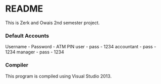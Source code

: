 # README #

This is Zerk and Owais 2nd semester project.

### Default Accounts ###
Username      - Password    - ATM PIN
user          - pass        - 1234
accountant    - pass        - 1234
manager       - pass        - 1234

### Compiler ###

This program is compiled using Visual Studio 2013.